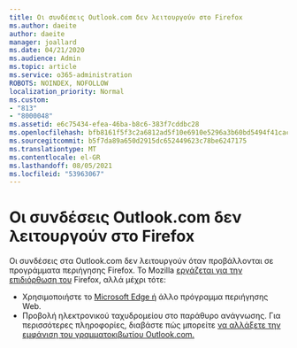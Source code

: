 ```yaml
---
title: Οι συνδέσεις Outlook.com δεν λειτουργούν στο Firefox
ms.author: daeite
author: daeite
manager: joallard
ms.date: 04/21/2020
ms.audience: Admin
ms.topic: article
ms.service: o365-administration
ROBOTS: NOINDEX, NOFOLLOW
localization_priority: Normal
ms.custom:
- "813"
- "8000048"
ms.assetid: e6c75434-efea-46ba-b8c6-383f7cddbc28
ms.openlocfilehash: bfb8161f5f3c2a6812ad5f10e6910e5296a3b60bd5494f41cac6d883dc821d1d
ms.sourcegitcommit: b5f7da89a650d2915dc652449623c78be6247175
ms.translationtype: MT
ms.contentlocale: el-GR
ms.lasthandoff: 08/05/2021
ms.locfileid: "53963067"
---
```

# <a name="links-in-outlookcom-dont-work-in-firefox"></a>Οι συνδέσεις Outlook.com δεν λειτουργούν στο Firefox

Οι συνδέσεις στα Outlook.com δεν λειτουργούν όταν προβάλλονται σε προγράμματα περιήγησης Firefox. Το Mozilla [εργάζεται για την επιδιόρθωση του](https://go.microsoft.com/fwlink/p/?linkid=2001502&amp;clcid=0x409) Firefox, αλλά μέχρι τότε:
  
- Χρησιμοποιήστε το [Microsoft Edge ή](https://go.microsoft.com/fwlink/p/?linkid=2001503&amp;clcid=0x409) άλλο πρόγραμμα περιήγησης Web.
- Προβολή ηλεκτρονικού ταχυδρομείου στο παράθυρο ανάγνωσης. Για περισσότερες πληροφορίες, διαβάστε πώς μπορείτε [να αλλάξετε την εμφάνιση του γραμματοκιβωτίου Outlook.com.](https://support.office.com/article/b41c2ecb-f23c-42b3-b7f8-659646d5e58c?wt.mc_id=Office_Outlook_com_Alchemy)
